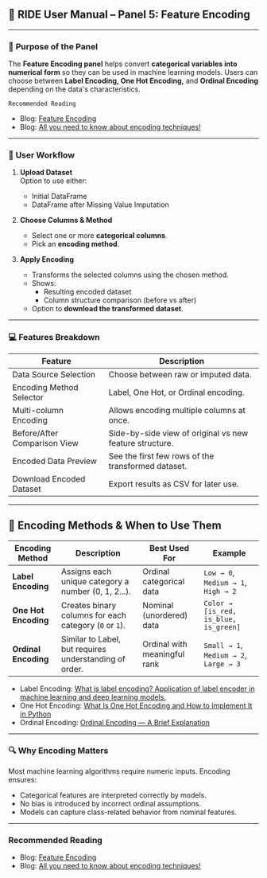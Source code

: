 ## 📘 RIDE User Manual – Panel 5: **Feature Encoding**

---
### 🎯 **Purpose of the Panel**

The **Feature Encoding panel** helps convert **categorical variables into numerical form** so they can be used in machine learning models. Users can choose between **Label Encoding, One Hot Encoding,** and **Ordinal Encoding** depending on the data's characteristics.

`Recommended Reading`

- Blog: [Feature Encoding](https://medium.com/@denizgunay/feature-encoding-f099a6c1abe8)
- Blog: [All you need to know about encoding techniques!](https://medium.com/anolytics/all-you-need-to-know-about-encoding-techniques-b3a0af68338b)


---
### 🧭 **User Workflow**

1. **Upload Dataset**  
    Option to use either:
    - Initial DataFrame
    - DataFrame after Missing Value Imputation

2. **Choose Columns & Method**
    - Select one or more **categorical columns**.
    - Pick an **encoding method**.

3. **Apply Encoding**
    - Transforms the selected columns using the chosen method.
    - Shows:
        - Resulting encoded dataset
        - Column structure comparison (before vs after)
    - Option to **download the transformed dataset**.

---
### 💻 Features Breakdown

|Feature|Description|
|---|---|
|Data Source Selection|Choose between raw or imputed data.|
|Encoding Method Selector|Label, One Hot, or Ordinal encoding.|
|Multi-column Encoding|Allows encoding multiple columns at once.|
|Before/After Comparison View|Side-by-side view of original vs new feature structure.|
|Encoded Data Preview|See the first few rows of the transformed dataset.|
|Download Encoded Dataset|Export results as CSV for later use.|

---
## 🧠 Encoding Methods & When to Use Them

|Encoding Method|Description|Best Used For|Example|
|---|---|---|---|
|**Label Encoding**|Assigns each unique category a number (0, 1, 2...).|Ordinal categorical data|`Low → 0`, `Medium → 1`, `High → 2`|
|**One Hot Encoding**|Creates binary columns for each category (`0` or `1`).|Nominal (unordered) data|`Color → [is_red, is_blue, is_green]`|
|**Ordinal Encoding**|Similar to Label, but requires understanding of order.|Ordinal with meaningful rank|`Small → 1`, `Medium → 2`, `Large → 3`|

- Label Encoding: [What is label encoding? Application of label encoder in machine learning and deep learning models.](https://medium.com/@sunnykumar1516/what-is-label-encoding-application-of-label-encoder-in-machine-learning-and-deep-learning-models-c593669483ed)
- One Hot Encoding: [What Is One Hot Encoding and How to Implement It in Python](https://www.datacamp.com/tutorial/one-hot-encoding-python-tutorial)
- Ordinal Encoding: [Ordinal Encoding — A Brief Explanation](https://medium.com/@WojtekFulmyk/ordinal-encoding-a-brief-explanation-a29cf374dbc1https://medium.com/@WojtekFulmyk/ordinal-encoding-a-brief-explanation-a29cf374dbc1)

---
### 🔍 Why Encoding Matters

Most machine learning algorithms require numeric inputs. Encoding ensures:

- Categorical features are interpreted correctly by models.
- No bias is introduced by incorrect ordinal assumptions.
- Models can capture class-related behavior from nominal features.

---

### Recommended Reading

- Blog: [Feature Encoding](https://medium.com/@denizgunay/feature-encoding-f099a6c1abe8)
- Blog: [All you need to know about encoding techniques!](https://medium.com/anolytics/all-you-need-to-know-about-encoding-techniques-b3a0af68338b)